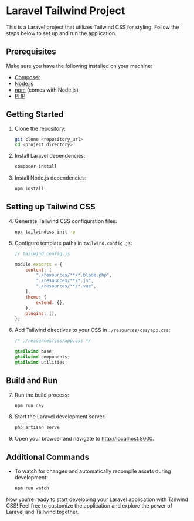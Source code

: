 # Laravel Tailwind Project

This is a Laravel project that utilizes Tailwind CSS for styling. Follow the steps below to set up and run the application.

## Prerequisites

Make sure you have the following installed on your machine:

-   [Composer](https://getcomposer.org/)
-   [Node.js](https://nodejs.org/)
-   [npm](https://www.npmjs.com/) (comes with Node.js)
-   [PHP](https://www.php.net/)

## Getting Started

1. Clone the repository:

    ```bash
    git clone <repository_url>
    cd <project_directory>
    ```

2. Install Laravel dependencies:

    ```bash
    composer install
    ```

3. Install Node.js dependencies:

    ```bash
    npm install
    ```

## Setting up Tailwind CSS

4. Generate Tailwind CSS configuration files:

    ```bash
    npx tailwindcss init -p
    ```

5. Configure template paths in `tailwind.config.js`:

    ```javascript
    // tailwind.config.js

    module.exports = {
        content: [
            "./resources/**/*.blade.php",
            "./resources/**/*.js",
            "./resources/**/*.vue",
        ],
        theme: {
            extend: {},
        },
        plugins: [],
    };
    ```

6. Add Tailwind directives to your CSS in `./resources/css/app.css`:

    ```css
    /* ./resources/css/app.css */

    @tailwind base;
    @tailwind components;
    @tailwind utilities;
    ```

## Build and Run

7. Run the build process:

    ```bash
    npm run dev
    ```

8. Start the Laravel development server:

    ```bash
    php artisan serve
    ```

9. Open your browser and navigate to [http://localhost:8000](http://localhost:8000).

## Additional Commands

-   To watch for changes and automatically recompile assets during development:

    ```bash
    npm run watch
    ```

Now you're ready to start developing your Laravel application with Tailwind CSS! Feel free to customize the application and explore the power of Laravel and Tailwind together.
